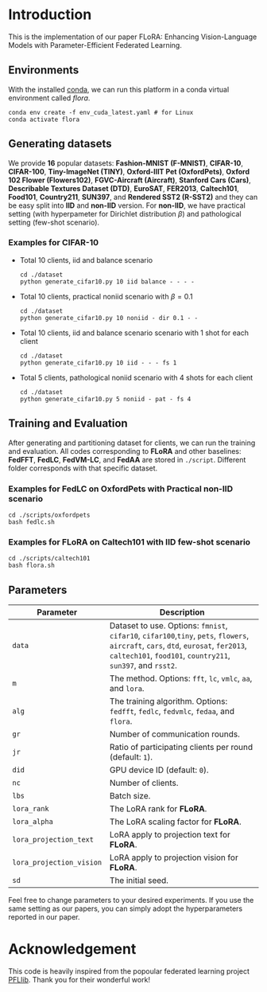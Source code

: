 # Introduction

This is the implementation of our paper FLoRA: Enhancing Vision-Language Models with Parameter-Efficient Federated Learning. 


## Environments
With the installed [conda](https://repo.anaconda.com/miniconda/Miniconda3-latest-Linux-x86_64.sh), we can run this platform in a conda virtual environment called *flora*. 
```
conda env create -f env_cuda_latest.yaml # for Linux
conda activate flora
```

## Generating datasets

We provide **16** popular datasets: **Fashion-MNIST (F-MNIST)**, **CIFAR-10**, **CIFAR-100**, **Tiny-ImageNet (TINY)**, **Oxford-IIIT Pet (OxfordPets)**, **Oxford 102 Flower (Flowers102)**, **FGVC-Aircraft (Aircraft)**, **Stanford Cars (Cars)**, **Describable Textures Dataset (DTD)**, **EuroSAT**, **FER2013**, **Caltech101**, **Food101**, **Country211**, **SUN397**, and **Rendered SST2 (R-SST2)** and they can be easy split into **IID** and **non-IID** version. For **non-IID**, we have practical setting (with hyperpameter for Dirichlet distribution $\beta$) and pathological setting (few-shot scenario). 

### Examples for **CIFAR-10**
- Total 10 clients, iid and balance scenario
    ```
    cd ./dataset
    python generate_cifar10.py 10 iid balance - - - - 
    ```

- Total 10 clients, practical noniid scenario with $\beta = 0.1$ 
    ```
    cd ./dataset
    python generate_cifar10.py 10 noniid - dir 0.1 - - 
    ```

- Total 10 clients, iid and balance scenario scenario with 1 shot for each client
    ```
    cd ./dataset
    python generate_cifar10.py 10 iid - - - fs 1  
    ```

- Total 5 clients, pathological noniid scenario with 4 shots for each client
    ```
    cd ./dataset
    python generate_cifar10.py 5 noniid - pat - fs 4 
    ```



## Training and Evaluation

After generating and partitioning dataset for clients, we can run the training and evaluation. All codes corresponding to **FLoRA** and other baselines: **FedFFT**, **FedLC**, **FedVM-LC**, and **FedAA** are stored in `./script`. Different folder corresponds with that specific dataset.

### Examples for **FedLC** on **OxfordPets** with **Practical non-IID** scenario
```
cd ./scripts/oxfordpets
bash fedlc.sh
```

### Examples for **FLoRA** on **Caltech101** with **IID few-shot** scenario
```
cd ./scripts/caltech101
bash flora.sh
```

## Parameters

| Parameter | Description |
| --------- | ----------- |
|`data`     | Dataset to use. Options: `fmnist`, `cifar10`, `cifar100`,`tiny`, `pets`, `flowers`, `aircraft`, `cars`, `dtd`, `eurosat`, `fer2013`, `caltech101`, `food101`, `country211`, `sun397`, and `rsst2`.|          
| `m`       | The method. Options: `fft`, `lc`, `vmlc`, `aa`, and `lora`.|
| `alg`     | The training algorithm. Options: `fedfft`, `fedlc`, `fedvmlc`, `fedaa`, and `flora`.|
| `gr`      | Number of communication rounds. |
| `jr`      | Ratio of participating clients per round (default: `1`). |
| `did`     | GPU device ID (default: `0`). |
| `nc`      | Number of clients. |
| `lbs`     | Batch size. |
| `lora_rank`               | The LoRA rank for **FLoRA**.|
| `lora_alpha`              | The LoRA scaling factor for **FLoRA**.|
| `lora_projection_text`    | LoRA apply to projection text for **FLoRA**.|
| `lora_projection_vision`  | LoRA apply to projection vision for **FLoRA**.|
| `sd`      | The initial seed. |


Feel free to change parameters to your desired experiments. If you use the same setting as our papers, you can simply adopt the hyperparameters reported in our paper.

# Acknowledgement

This code is heavily inspired from the popoular federated learning project [PFLlib](https://github.com/TsingZ0/PFLlib). Thank you for their wonderful work!